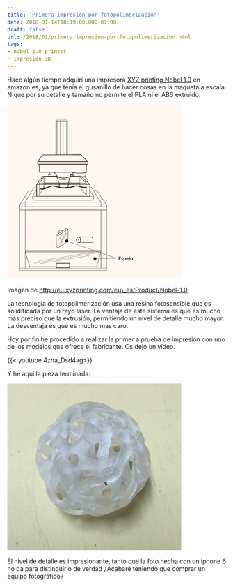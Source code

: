 ```yaml
---
title: 'Primera impresión por fotopolimerización'
date: 2018-01-14T18:19:00.000+01:00
draft: false
url: /2018/01/primera-impresion-por-fotopolimerizacion.html
tags: 
- nobel 1.0 printer
- impresión 3D
---
```


Hace algún tiempo adquirí una impresora [XYZ printing Nobel 1.0](https://www.amazon.es/gp/product/B00VX8LVT2/ref=as_li_tl?ie=UTF8&camp=3638&creative=24630&creativeASIN=B00VX8LVT2&linkCode=as2&tag=rpr0f-21&linkId=b6b9221491f018628a1c0f8cc4f4dccb) en amazon.es, ya que tenía el gusanillo de hacer cosas en la maqueta a escala N que por su detalle y tamaño no permite el PLA ni el ABS extruido.   

[![](fg_product_feature_nobel_5_eu_es.gif)](fg_product_feature_nobel_5_eu_es_big.gif)

Imágen de http://eu.xyzprinting.com/eu\_es/Product/Nobel-1.0

La tecnología de fotopolimerización usa una resina fotosensible que es solidificada por un rayo laser. La ventaja de este sistema es que es mucho mas preciso que la extrusión, permitiendo un nivel de detalle mucho mayor. La desventaja es que es mucho mas caro.  
  

Hoy por fin he procedido a realizar la primer a prueba de impresión con uno de los modelos que ofrece el fabricante. Os dejo un vídeo.

{{< youtube 4zha_Dsd4ag>}}

Y he aquí la pieza terminada: 

[![](IMG_4147.JPG)](IMG_4147_big.JPG)

El nivel de detalle es impresionante, tanto que la foto hecha con un iphone 6 no da para distinguirlo de verdad ¿Acabaré teniendo que comprar un equipo fotográfico?